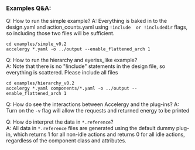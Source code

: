 ### Examples Q&A:  
Q: How to run the simple example?
A: Everything is baked in to the design.yaml and action_counts.yaml using ```!include  or !includedir``` flags,
   so including those two files will be sufficient.
```
cd examples/simple_v0.2
accelergy *.yaml -o ../output --enable_flattened_arch 1
```

Q: How to run the hierarchy and eyeriss_like example?   
A: Note that there is no "!include" statements in the design file, so everything is scattered. Please include all files
```
cd examples/hierarchy_v0.2
accelergy *.yaml components/*.yaml -o ../output --enable_flattened_arch 1
```
 
Q: How do see the interactions between Accelergy and the plug-ins?
A: Turn on the ```-v``` flag will allow the requests and returned energy to be printed

Q: How do interpret the data in ```*.reference```?  
A: All data in ```*.reference``` files are generated using the default dummy plug-in, which returns 1 for all non-idle actions
   and returns 0 for all idle actions, regardless of the component class and attributes.